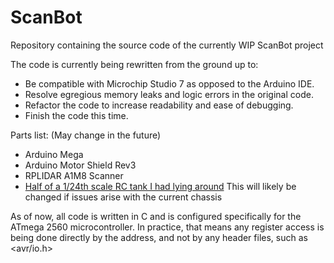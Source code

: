 # ScanBot
Repository containing the source code of the currently WIP ScanBot project

The code is currently being rewritten from the ground up to:
- Be compatible with Microchip Studio 7 as opposed to the Arduino IDE.
-  Resolve egregious memory leaks and logic errors in the original code.
- Refactor the code to increase readability and ease of debugging.
- Finish the code this time.

Parts list: (May change in the future)
- Arduino Mega
- Arduino Motor Shield Rev3
- RPLIDAR A1M8 Scanner
- [Half of a 1/24th scale RC tank I had lying around](https://www.amazon.com/dp/B08249TCZC/ref=sspa_dk_detail_5?pd_rd_i=B08249TCZC&pd_rd_w=pWtmN&content-id=amzn1.sym.eb7c1ac5-7c51-4df5-ba34-ca810f1f119a&pf_rd_p=eb7c1ac5-7c51-4df5-ba34-ca810f1f119a&pf_rd_r=JHPA20VEVBCVT81HBAV3&pd_rd_wg=PQXf2&pd_rd_r=ed9c835d-13f1-4b1b-8f6f-86c6a81a16d6&s=toys-and-games&sp_csd=d2lkZ2V0TmFtZT1zcF9kZXRhaWw&th=1) This will likely be changed if issues arise with the current chassis


As of now, all code is written in C and is configured specifically for the ATmega 2560 microcontroller. In practice, that means any register access is being done directly by the address, and not by any header files, such as <avr/io.h>

